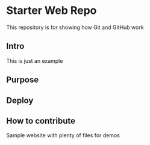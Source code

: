 # Starter Web Repo

This repository is for showing how Git and GitHub work

## Intro
This is just an example

## Purpose

## Deploy

## How to contribute

Sample website with plenty of files for demos



